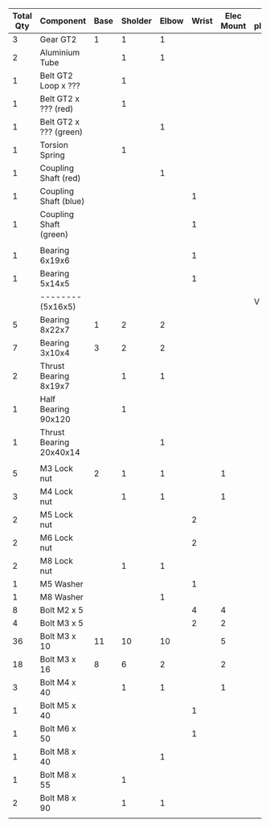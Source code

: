 


| Total Qty  | Component | Base | Sholder | Elbow | Wrist | Elec Mount |In place|
|------------|-----------|------|---------|-------|------ | -----------|--------|
| 3          | Gear GT2 | 1 | 1 | 1 |  |  |  |
| 2          | Aluminium Tube |  | 1 | 1 |  |  |  |
| 1          | Belt GT2 Loop x ??? |  | 1 |  |  |  |  |
| 1          | Belt GT2 x ??? (red) |  | 1 |  |  |  |  |
| 1          | Belt GT2 x ??? (green) |  |  | 1 |  |  |  |
| 1          | Torsion Spring |  | 1 |  |  |  |  |
| 1          | Coupling Shaft (red) |  |  | 1 |  |  |  |
| 1          | Coupling Shaft (blue) |  |  |  | 1 |  |  |
| 1          | Coupling Shaft (green) |  |  |  | 1 |  |  |
|  |  |  |  |  |  |  |  |
| 1          | Bearing 6x19x6 |  |  |  | 1 |  |  |
| 1          | Bearing 5x14x5 |  |  |  | 1 |  |  |
|            |--------(5x16x5)|  |  |  |   |  | V |           
| 5          | Bearing 8x22x7 | 1 | 2 | 2 |  |  |  |
| 7          | Bearing 3x10x4 | 3 | 2 | 2 |  |  |  |
| 2          | Thrust Bearing 8x19x7 |  | 1 | 1 |  |  |  |
| 1          | Half Bearing 90x120 |  | 1 |  |  |  |  |
| 1          | Thrust Bearing 20x40x14 |  |  | 1 |  |  |  |
|  |  |  |  |  |  |  |  |
| 5          | M3 Lock nut | 2 | 1 | 1 |  | 1 |  |
| 3          | M4 Lock nut |  | 1 | 1 |  | 1 |  |
| 2          | M5 Lock nut |  |  |  | 2 |  |  |
| 2          | M6 Lock nut |  |  |  | 2 |  |  |
| 2          | M8 Lock nut |  | 1 | 1 |  |  |  |
| 1          | M5 Washer |  |  |  | 1 |  |  |
| 1          | M8 Washer |  |  | 1 |  |  |  |
| 8          | Bolt M2 x 5 |  |  |  | 4 | 4 |  |
| 4          | Bolt M3 x 5 |  |  |  | 2 | 2 |  |
| 36         | Bolt M3 x 10 | 11 | 10 | 10 |  | 5 |  |
| 18         | Bolt M3 x 16 | 8 | 6 | 2 |  | 2 |  |
| 3          | Bolt M4 x 40 |  | 1 | 1 |  | 1 |  |
| 1          | Bolt M5 x 40 |  |  |  | 1 |  |  |
| 1          | Bolt M6 x 50 |  |  |  | 1 |  |  |
| 1          | Bolt M8 x 40 |  |  | 1 |  |  |  |
| 1          | Bolt M8 x 55 |  | 1 |  |  |  |  |
| 2          | Bolt M8 x 90 |  | 1 | 1 |  |  |  |
|  |  |  |  |  |  |  |  |
